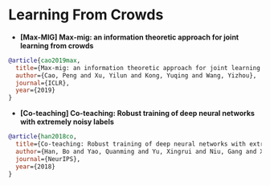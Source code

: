 # Learning From Crowds

+ **[Max-MIG] Max-mig: an information theoretic approach for joint learning from crowds**
```bibtex
@article{cao2019max,
  title={Max-mig: an information theoretic approach for joint learning from crowds},
  author={Cao, Peng and Xu, Yilun and Kong, Yuqing and Wang, Yizhou},
  journal={ICLR},
  year={2019}
}
```

+ **[Co-teaching] Co-teaching: Robust training of deep neural networks with extremely noisy labels**
```bibtex
@article{han2018co,
  title={Co-teaching: Robust training of deep neural networks with extremely noisy labels},
  author={Han, Bo and Yao, Quanming and Yu, Xingrui and Niu, Gang and Xu, Miao and Hu, Weihua and Tsang, Ivor and Sugiyama, Masashi},
  journal={NeurIPS},
  year={2018}
}
```






